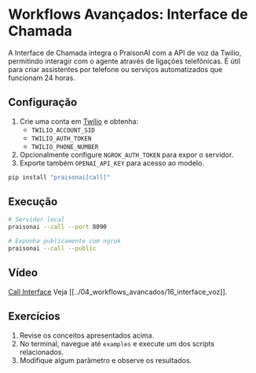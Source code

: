# Workflows Avançados: Interface de Chamada

A Interface de Chamada integra o PraisonAI com a API de voz da Twilio, permitindo
interagir com o agente através de ligações telefônicas. É útil para criar assistentes
por telefone ou serviços automatizados que funcionam 24 horas.

## Configuração

1. Crie uma conta em [Twilio](https://www.twilio.com/) e obtenha:
   - `TWILIO_ACCOUNT_SID`
   - `TWILIO_AUTH_TOKEN`
   - `TWILIO_PHONE_NUMBER`
2. Opcionalmente configure `NGROK_AUTH_TOKEN` para expor o servidor.
3. Exporte também `OPENAI_API_KEY` para acesso ao modelo.

```bash
pip install "praisonai[call]"
```

## Execução

```bash
# Servidor local
praisonai --call --port 8090

# Exponha publicamente com ngrok
praisonai --call --public
```

## Vídeo

[Call Interface](https://www.youtube.com/watch?v=m1cwrUG2iAk)
Veja [[../04_workflows_avancados/16_interface_voz]].

## Exercícios

1. Revise os conceitos apresentados acima.
2. No terminal, navegue até `examples` e execute um dos scripts relacionados.
3. Modifique algum parâmetro e observe os resultados.
